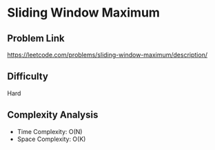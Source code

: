# Sliding Window Maximum

## Problem Link

https://leetcode.com/problems/sliding-window-maximum/description/



## Difficulty

Hard

## Complexity Analysis

* Time Complexity: O(N)
* Space Complexity: O(K)
